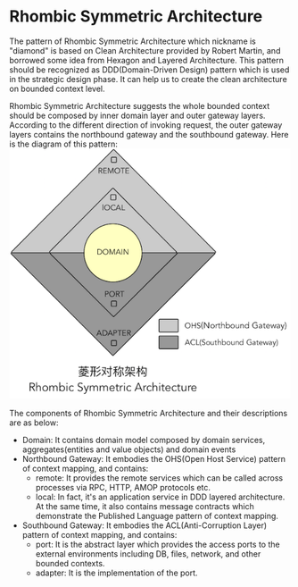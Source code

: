 # Rhombic Symmetric Architecture

The pattern of Rhombic Symmetric Architecture which nickname is "diamond" is based on Clean Architecture provided by Robert Martin, and borrowed some idea from Hexagon and Layered Architecture. This pattern should be recognized as DDD(Domain-Driven Design) pattern which is used in the strategic design phase. It can help us to create the clean architecture on bounded context level.

Rhombic Symmetric Architecture suggests the whole bounded context should be composed by inner domain layer and outer gateway layers. According to the different direction of invoking request, the outer gateway layers contains the northbound gateway and the southbound gateway. Here is the diagram of this pattern:
![Rhombic Symmetric Architecture](/doc/images/rhombic.png)

The components of Rhombic Symmetric Architecture and their descriptions are as below:
* Domain: It contains domain model composed by domain services, aggregates(entities and value objects) and domain events
* Northbound Gateway: It embodies the OHS(Open Host Service) pattern of context mapping, and contains:
	* remote: It provides the remote services which can be called across processes via RPC, HTTP, AMOP protocols etc.
	* local: In fact, it's an application service in DDD layered architecture. At the same time, it also contains message contracts which demonstrate the Published Language pattern of context mapping.
* Southbound Gateway: It embodies the ACL(Anti-Corruption Layer) pattern of context mapping, and contains:
	* port: It is the abstract layer which provides the access ports to the external environments including DB, files, network, and other bounded contexts. 
	* adapter: It is the implementation of the port.       	


